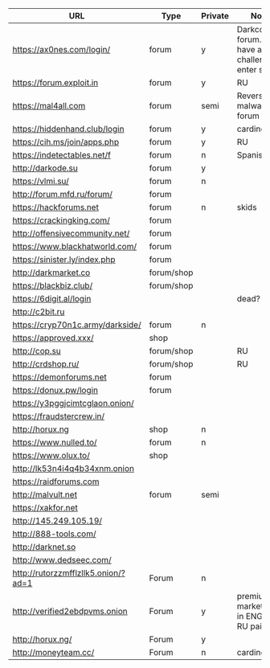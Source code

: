 URL                                 | Type       | Private | Notes                                                  
------------------------------------|------------|---------|-------------------------------------------------------
https://ax0nes.com/login/           | forum      | y       | DarkcoderSC forum. Will have a challenge to enter soon
https://forum.exploit.in            | forum      | y       | RU                                                    
https://mal4all.com                 | forum      | semi    | Reversing malware forum                               
https://hiddenhand.club/login       | forum      | y       | carding                                               
https://cih.ms/join/apps.php        | forum      | y       | RU                                                    
https://indetectables.net/f         | forum      | n       | Spanish                                               
http://darkode.su                   | forum      | y       |                                                       
https://vlmi.su/                    | forum      | n       |                                                       
http://forum.mfd.ru/forum/          | forum      |         |                                                       
https://hackforums.net              | forum      | n       | skids                                                 
https://crackingking.com/           | forum      |         |                                                       
http://offensivecommunity.net/      | forum      |         |                                                       
https://www.blackhatworld.com/      | forum      |         |                                                       
https://sinister.ly/index.php       | forum      |         |                                                       
http://darkmarket.co                | forum/shop |         |                                                       
https://blackbiz.club/              | forum/shop |         |                                                       
https://6digit.al/login             |            |         | dead?                                                 
http://c2bit.ru                     |            |         |                                                       
https://cryp70n1c.army/darkside/    | forum      | n       |                                                       
https://approved.xxx/               | shop       |         |                                                       
http://cop.su                       | forum/shop |         | RU                                                    
http://crdshop.ru/                  | forum/shop |         | RU                                                    
https://demonforums.net             | forum      |         |                                                       
https://donux.pw/login              | forum      |         |                                                       
https://y3pggjcimtcglaon.onion/     |            |         |                                                       
https://fraudstercrew.in/           |            |         |                                                       
http://horux.ng                     | shop       | n       |                                                       
https://www.nulled.to/              | forum      | n       |                                                       
https://www.olux.to/                | shop       |         |                                                       
http://lk53n4i4q4b34xnm.onion       |            |         |                                                       
https://raidforums.com              |            |         |                                                       
http://malvult.net                  | forum      | semi    |           
https://xakfor.net                  |            |         |                                                       
http://145.249.105.19/              |            |         |                                                       
http://888-tools.com/               |            |         |                                                       
http://darknet.so                   |            |         |                                                       
http://www.dedseec.com/             |            |         |                                                       
http://rutorzzmfflzllk5.onion/?ad=1 | Forum      | n       |                              
http://verified2ebdpvms.onion       | Forum      | y       | premium marketplace in ENG and RU paid only      
http://horux.ng/                    | Forum      | y       |
http://moneyteam.cc/                | Forum      | n       | carding
